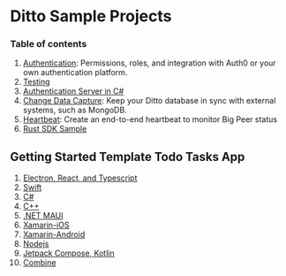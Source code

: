 # Ditto Sample Projects

### Table of contents

1. [Authentication](https://github.com/getditto/sample-authentication-permissions): Permissions, roles, and integration with Auth0 or your own authentication platform.
1. [Testing](/testing)
1. [Authentication Server in C#](/c-sharp-server)
1. [Change Data Capture](https://github.com/getditto/external-sync): Keep your Ditto database in sync with external systems, such as MongoDB.
1. [Heartbeat](https://github.com/getditto/heartbeat): Create an end-to-end heartbeat to monitor Big Peer status 
1. [Rust SDK Sample](https://github.com/getditto/template-rust)

## Getting Started Template Todo Tasks App

1. [Electron, React, and Typescript](https://github.com/getditto/template-app-electron-react-ts-todo)
1. [Swift](https://github.com/getditto/template-app-swift-todo)
1. [C#](https://github.com/getditto/template-app-csharp-todo)
1. [C++](https://github.com/getditto/template-app-cpp-todo)
1. [.NET MAUI](https://github.com/getditto/template-app-maui-tasks-app)
1. [Xamarin-iOS](https://github.com/getditto/template-app-xamarin-ios-todo)
1. [Xamarin-Android](https://github.com/getditto/template-app-xamarin-android-todo)
1. [Nodejs](https://github.com/getditto/template-app-nodejs-todo)
1. [Jetpack Compose, Kotlin](https://github.com/getditto/template-app-jetpack-compose-kotlin-todo)
1. [Combine](https://github.com/getditto/Sample-app-Combine)
